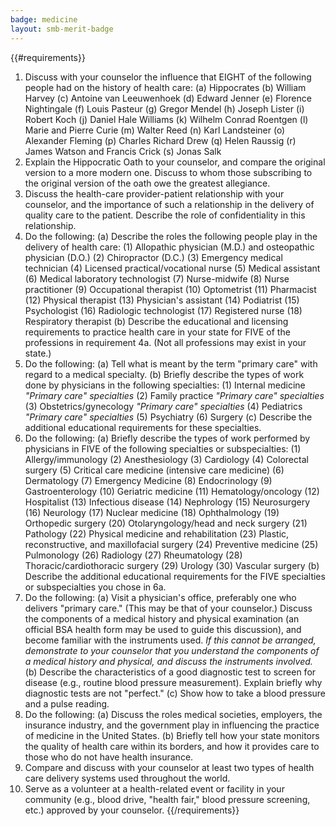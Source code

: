 ```yaml
---
badge: medicine
layout: smb-merit-badge
---
```


{{#requirements}}
1. Discuss with your counselor the influence that EIGHT of the following people had on the history of health care:
    (a) Hippocrates
    (b) William Harvey
    (c) Antoine van Leeuwenhoek
    (d) Edward Jenner
    (e) Florence Nightingale
    (f) Louis Pasteur
    (g) Gregor Mendel
    (h) Joseph Lister
    (i) Robert Koch
    (j) Daniel Hale Williams
    (k) Wilhelm Conrad Roentgen
    (l) Marie and Pierre Curie
    (m) Walter Reed
    (n) Karl Landsteiner
    (o) Alexander Fleming
    (p) Charles Richard Drew
    (q) Helen Raussig
    (r) James Watson and Francis Crick
    (s) Jonas Salk
2. Explain the Hippocratic Oath to your counselor, and compare the original version to a more modern one. Discuss to whom those subscribing to the original version of the oath owe the greatest allegiance.
3. Discuss the health-care provider-patient relationship with your counselor, and the importance of such a relationship in the delivery of quality care to the patient. Describe the role of confidentiality in this relationship.
4. Do the following:
    (a) Describe the roles the following people play in the delivery of health care:
        (1) Allopathic physician (M.D.) and osteopathic physician (D.O.)
        (2) Chiropractor (D.C.)
        (3) Emergency medical technician
        (4) Licensed practical/vocational nurse
        (5) Medical assistant
        (6) Medical laboratory technologist
        (7) Nurse-midwife
        (8) Nurse practitioner
        (9) Occupational therapist
        (10) Optometrist
        (11) Pharmacist
        (12) Physical therapist
        (13) Physician's assistant
        (14) Podiatrist
        (15) Psychologist
        (16) Radiologic technologist
        (17) Registered nurse
        (18) Respiratory therapist
    (b) Describe the educational and licensing requirements to practice health care in your state for FIVE of the professions in requirement 4a. (Not all professions may exist in your state.)
5. Do the following:
    (a) Tell what is meant by the term "primary care" with regard to a medical specialty.
    (b) Briefly describe the types of work done by physicians in the following specialties:
        (1) Internal medicine
            *"Primary care" specialties*
        (2) Family practice
            *"Primary care" specialties*
        (3) Obstetrics/gynecology
            *"Primary care" specialties*
        (4) Pediatrics
            *"Primary care" specialties*
        (5) Psychiatry
        (6) Surgery
    (c) Describe the additional educational requirements for these specialties.
6. Do the following:
    (a) Briefly describe the types of work performed by physicians in FIVE of the following specialties or subspecialties:
        (1) Allergy/immunology
        (2) Anesthesiology
        (3) Cardiology
        (4) Colorectal surgery
        (5) Critical care medicine (intensive care medicine)
        (6) Dermatology
        (7) Emergency Medicine
        (8) Endocrinology
        (9) Gastroenterology
        (10) Geriatric medicine
        (11) Hematology/oncology
        (12) Hospitalist
        (13) Infectious disease
        (14) Nephrology
        (15) Neurosurgery
        (16) Neurology
        (17) Nuclear medicine
        (18) Ophthalmology
        (19) Orthopedic surgery
        (20) Otolaryngology/head and neck surgery
        (21) Pathology
        (22) Physical medicine and rehabilitation
        (23) Plastic, reconstructive, and maxillofacial surgery
        (24) Preventive medicine
        (25) Pulmonology
        (26) Radiology
        (27) Rheumatology
        (28) Thoracic/cardiothoracic surgery
        (29) Urology
        (30) Vascular surgery
    (b) Describe the additional educational requirements for the FIVE specialties or subspecialties you chose in 6a.
7. Do the following:
    (a) Visit a physician's office, preferably one who delivers "primary care." (This may be that of your counselor.) Discuss the components of a medical history and physical examination (an official BSA health form may be used to guide this discussion), and become familiar with the instruments used.
        *If this cannot be arranged, demonstrate to your counselor that you understand the components of a medical history and physical, and discuss the instruments involved.*
    (b) Describe the characteristics of a good diagnostic test to screen for disease (e.g., routine blood pressure measurement). Explain briefly why diagnostic tests are not "perfect."
    (c) Show how to take a blood pressure and a pulse reading.
8. Do the following:
    (a) Discuss the roles medical societies, employers, the insurance industry, and the government play in influencing the practice of medicine in the United States.
    (b) Briefly tell how your state monitors the quality of health care within its borders, and how it provides care to those who do not have health insurance.
9. Compare and discuss with your counselor at least two types of health care delivery systems used throughout the world.
10. Serve as a volunteer at a health-related event or facility in your community (e.g., blood drive, "health fair," blood pressure screening, etc.) approved by your counselor.
{{/requirements}}
